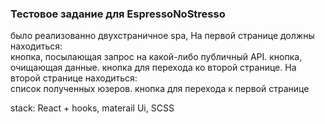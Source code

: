 ### Тестовое задание для EspressoNoStresso

было реализованно двухстраничное spa, На первой странице должны находиться: <br>
кнопка, посылающая запрос на какой-либо публичный API.
кнопка, очищающая данные.
кнопка для перехода ко второй странице.
На второй странице находиться: <br>
список полученных юзеров.
кнопка для перехода к первой странице

stack: React + hooks, materail Ui, SCSS
